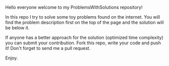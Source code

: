 Hello everyone welcome to my ProblemsWithSolutions repository!

In this repo I try to solve some toy problems found on the internet.
You will find the problem description first on the top of the page and the solution will be below it.

If anyone has a better approach for the solution (optimized time complexity) you can submit your contribution.
Fork this repo, write your code and push it! Don't forget to send me a pull request.

Enjoy.
